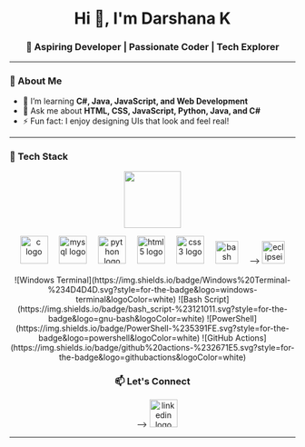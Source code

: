 <h1 align="center">Hi 👋, I'm Darshana K</h1>
<h3 align="center">🚀 Aspiring Developer | Passionate Coder | Tech Explorer</h3>

---

### 🌟 About Me
- 🌱 I’m learning **C#, Java, JavaScript, and Web Development**  
- 💬 Ask me about **HTML, CSS, JavaScript, Python, Java, and C#**  
- ⚡ Fun fact: I enjoy designing UIs that look and feel real!

---

### 🚀 Tech Stack

<p align="center">
  <img src="https://media.giphy.com/media/SWoSkN6DxTszqIKEqv/giphy.gif" width="100" />
</p>

<!-- 
![C](https://img.shields.io/badge/c-%2300599C.svg?style=for-the-badge&logo=c&logoColor=white) 
![CSS3](https://img.shields.io/badge/css3-%231572B6.svg?style=for-the-badge&logo=css3&logoColor=white) 
![Go](https://img.shields.io/badge/go-%2300ADD8.svg?style=for-the-badge&logo=go&logoColor=white) 
![HTML5](https://img.shields.io/badge/html5-%23E34F26.svg?style=for-the-badge&logo=html5&logoColor=white) 
![Markdown](https://img.shields.io/badge/markdown-%23000000.svg?style=for-the-badge&logo=markdown&logoColor=white) 
![R](https://img.shields.io/badge/r-%23276DC3.svg?style=for-the-badge&logo=r&logoColor=white) 
![Python](https://img.shields.io/badge/python-3670A0?style=for-the-badge&logo=python&logoColor=ffdd54) 
![Java](https://img.shields.io/badge/java-%23ED8B00.svg?style=for-the-badge&logo=openjdk&logoColor=white) 
![Anaconda](https://img.shields.io/badge/Anaconda-%2344A833.svg?style=for-the-badge&logo=anaconda&logoColor=white) 
![Google Cloud](https://img.shields.io/badge/GoogleCloud-%234285F4.svg?style=for-the-badge&logo=google-cloud&logoColor=white) 
![Azure](https://img.shields.io/badge/azure-%230072C6.svg?style=for-the-badge&logo=microsoftazure&logoColor=white) 
![Docker](https://img.shields.io/badge/docker-%230db7ed.svg?style=for-the-badge&logo=docker&logoColor=white) 
![Canva](https://img.shields.io/badge/Canva-%2300C4CC.svg?style=for-the-badge&logo=Canva&logoColor=white) 
![NumPy](https://img.shields.io/badge/numpy-%23013243.svg?style=for-the-badge&logo=numpy&logoColor=white) 
![GitHub](https://img.shields.io/badge/github-%23121011.svg?style=for-the-badge&logo=github&logoColor=white) 
![Git](https://img.shields.io/badge/git-%23F05033.svg?style=for-the-badge&logo=git&logoColor=white) 
-->

<div align="center">
  <img src="https://skillicons.dev/icons?i=c" height="49" alt="c logo"  />
  <img width="12" />
  <img src="https://cdn.jsdelivr.net/gh/devicons/devicon/icons/mysql/mysql-original.svg" height="49" alt="mysql logo"  />
  <img width="12" />
  <img src="https://cdn.jsdelivr.net/gh/devicons/devicon/icons/python/python-original.svg" height="49" alt="python logo"  />
  <img width="12" />
  <!--<img src="https://skillicons.dev/icons?i=md" height="49" alt="markdown logo"  />
  <img width="12" />
  <img src="https://skillicons.dev/icons?i=go" height="49" alt="go logo"  />
  <img width="12" />
  <!-- <img src="https://cdn.jsdelivr.net/gh/devicons/devicon/icons/github/github-original.svg" height="49" alt="github logo"  />
  <img width="12" /> -->
  <img src="https://skillicons.dev/icons?i=html" height="49" alt="html5 logo"  />
  <img width="12" />
  <img src="https://cdn.jsdelivr.net/gh/devicons/devicon/icons/css3/css3-original.svg" height="49" alt="css3 logo"  />
  <img width="12" />
  <img src="https://skillicons.dev/icons?i=bash" height="40" alt="bash logo"  />
  <img width="12" /> -->
  <img src="https://skillicons.dev/icons?i=eclipse" height="40" alt="eclipseide logo"  />
</div>

<br />
<div align="center">
![Windows Terminal](https://img.shields.io/badge/Windows%20Terminal-%234D4D4D.svg?style=for-the-badge&logo=windows-terminal&logoColor=white) 
![Bash Script](https://img.shields.io/badge/bash_script-%23121011.svg?style=for-the-badge&logo=gnu-bash&logoColor=white) 
![PowerShell](https://img.shields.io/badge/PowerShell-%235391FE.svg?style=for-the-badge&logo=powershell&logoColor=white) 
<!--[Adobe Photoshop](https://img.shields.io/badge/adobe%20photoshop-%2331A8FF.svg?style=for-the-badge&logo=adobe%20photoshop&logoColor=white) 
<!--[Gimp](https://img.shields.io/badge/Gimp-657D8B?style=for-the-badge&logo=gimp&logoColor=FFFFFF) 
<!--[Matplotlib](https://img.shields.io/badge/Matplotlib-%23ffffff.svg?style=for-the-badge&logo=Matplotlib&logoColor=black) 
<!--[Pandas](https://img.shields.io/badge/pandas-%23150458.svg?style=for-the-badge&logo=pandas&logoColor=white) 
<!--[Scipy](https://img.shields.io/badge/SciPy-%230C55A5.svg?style=for-the-badge&logo=scipy&logoColor=%white) -->
![GitHub Actions](https://img.shields.io/badge/github%20actions-%232671E5.svg?style=for-the-badge&logo=githubactions&logoColor=white) 
<!--[Notion](https://img.shields.io/badge/Notion-%23000000.svg?style=for-the-badge&logo=notion&logoColor=white) 
<!--[TOR](https://img.shields.io/badge/tor-%237E4798.svg?style=for-the-badge&logo=tor-project&logoColor=white) 
<!--[Prettier](https://img.shields.io/badge/prettier-%23F7B93E.svg?style=for-the-badge&logo=prettier&logoColor=black) 
<!--[nVIDIA](https://img.shields.io/badge/nVIDIA-%2376B900.svg?style=for-the-badge&logo=nVIDIA&logoColor=white) 
<!--[Plex](https://img.shields.io/badge/plex-%23E5A00D.svg?style=for-the-badge&logo=plex&logoColor=white)
-->

### 📫 Let's Connect

<p align="center">
  <img width="12" /> -->
  <a href="https://www.linkedin.com/in/Darshana-k-687775349">
  <img src="https://skillicons.dev/icons?i=linkedin" height="49" alt="linkedin logo" ></a>
 

---

